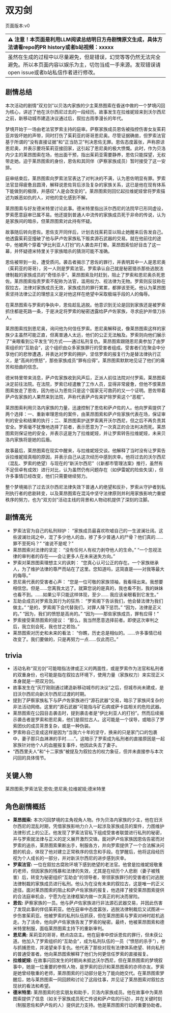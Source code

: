 # 双刃剑
页面版本:v0
 

| :warning: 注意！本页面是利用LLM阅读总结明日方舟剧情原文生成，具体方法请看repo的PR history或者b站视频：xxxxx           |
|:----------------------------|
| 虽然在生成的过程中以尽量避免，但是错误，幻觉等等仍然无法完全避免。所以本页面内容以娱乐为主，切勿当成一手来源。发现错误请open issue或者b站私信作者进行修改。|



## 剧情总结
本次活动的剧情“双刃剑”以贝洛内家族的少主莱昂图索在昏迷中做的一个梦境闪回为核心，讲述了他在沃尔西尼过去的一段经历。故事发生在拉维妮娅来到沃尔西尼之前，新移动城市建造决议通过后，叙拉古雨季漫长的年代。

梦境开始于一场由老法官罗索主持的庭审。萨察家族成员恩佐被指控伤害女友茱莉亚并毁坏她的声带，同时打伤了茱莉亚的哥哥恩尼奥。尽管证据确凿，但罗索法官基于所谓的“没有直接证据”和“正当防卫”判决恩佐无罪。恩佐态度嚣张，声称原谅恩尼奥，并表示要将茱莉亚接回家，这引起了恩尼奥的极大愤慨。此时，作为贝洛内少主的莱昂图索在场，他出面干预，指出茱莉亚需要静养，恩佐只能探望，无权带走她。迫于莱昂图索的身份，恩佐和其同伴（萨察家族成员）暂时接受了这一安排。

庭审结束后，莱昂图索向罗索法官表达了对判决的不满，认为恩佐明显有罪。罗索法官显得疲惫且圆滑，解释说恩佐背后涉及复杂的家族关系，这已是他在现有体系下能做到的极限，并感叹“人是会改变的”。莱昂图索则回忆起拉维妮娅曾将罗索描述为嫉恶如仇的人，对他的变化感到不解。

莱昂图索与好友德米特里讨论此事。德米特里指出沃尔西尼的法院早已形同虚设，罗索愿意庭审已属不易。他还提到普通人中流传的家族成员死于非命的传说，认为是家族间的暗杀，但莱昂图索对此持有怀疑。

故事随后转向恩佐。恩佐支开同伴后，计划去找茱莉亚以阻止她醒来后告发自己。他透露茱莉亚撞破了他与萨卢佐家族私下贩卖源石武器的交易。就在他前往的途中，他被两个穿着“伊比利亚人打扮”的人袭击并打晕。莱昂图索恰好目击了这一幕，并怀疑德米特里关于家族暗杀的猜测可能不准确。

恩佐被带到一处，遭受质问。袭击者揭示了恩佐的罪行，并表明其中一人是恩尼奥（茱莉亚的哥哥），另一人则是罗索法官。罗索承认自己就是秘密猎杀那些逃脱法律制裁的家族成员的“奇怪杀手”。莱昂图索及时赶到，阻止了罗索和恩尼奥杀死恩佐。莱昂图索指责罗索不配称为法官，滥用权力、视法律为无物。罗索则反驳称在叙拉古，法律对家族成员无效，家族成员的罪行累累，都罪该至死。他认为莱昂图索坚持法律公正的理想主义是对他这样在绝望中采取极端手段的人的侮辱。

在莱昂图索与罗索的争执中，恩佐趁乱逃脱。他意识到无论是回到家族还是被罗索抓住都是死路一条，于是决定将罗索的秘密透露给萨卢佐家族，寻求庇护并借刀杀人。

莱昂图索找到恩尼奥，询问他为何信任罗索。恩尼奥解释说，像莱昂图索这样的家族少主虽然可能正直，但离普通人太远，他们的公正无法触及。罗索则向他们展示了“亲眼看到公平发生”的方式——通过私刑复仇。莱昂图索跟随恩尼奥参加了由罗索组织的“互助会”，这个组织由众多家族罪行的受害者组成。受害者们在聚会中分享他们的悲惨遭遇，并表达对罗索的拥护，坚信罗索的报复行为是替法律执行正义，是“高尚的愤怒”，那些家族成员“罪有应得”。莱昂图索默默地见证了他们的痛苦和扭曲的信念。

德米特里带来消息，萨卢佐家族收到风声后，正派人前往法院对付罗索。莱昂图索决定前往法院。在法院，罗索已经遣散了工作人员，显得非常疲惫，但他不恨莱昂图索放走了恩佐，因为他认为恩佐只是这个国家无可救药的又一个证明。恩佐带着萨卢佐家族的人果然来到法院，声称代表萨卢佐来铲除罗索这个“恶棍”。

莱昂图索利用贝洛内家族的力量，迅速控制了恩佐和萨卢佐的人。他向罗索提供了两个选择：一、重新审理恩佐的案件，由莱昂图索和萨卢佐家族代表在场，保证审判的安全和结果的执行；二、莱昂图索护送罗索离开沃尔西尼，但之后不再负责其安全。罗索毫不犹豫地选择了前者，表示愿意为了一次真正的合法判决而死。莱昂图索则保证他的安全，并表示这是为了拉维妮娅，并让罗索转告拉维妮娅，未来贝洛内家族将是她的后盾。

故事最后，莱昂图索在现实中醒来，与拉维妮娅交谈。他解释了当时没有让罗索告诉拉维妮娅真相的原因，并表示自己从这次经历中感到庆幸。他将过去的沃尔西尼（混乱、罗索的绝望）与现在的“新沃尔西尼”（《新都市管理法案》推行，虽然有不足但卓有成效）进行对比，认为虽然仍有问题存在（如伊雷妮的险些失误），但许多事情已经改变，他们只需要继续努力。

整个梦境揭示了过去沃尔西尼法律失效下普通人的绝望和反扑，罗索从守护者到私刑执行者的悲剧转变，以及莱昂图索在混沌中坚守法律原则并利用家族影响力重塑秩序的努力，也为“双刃剑”活动主线的背景和人物动机提供了深刻的注脚。
## 剧情高光
- 罗索法官为自己的私刑辩护：
  “家族成员最喜欢吹嘘自己的一生波澜壮阔。这些波澜壮阔之中，混了多少他人的血，掺了多少普通人的尸骨？他们真的......罪不至死吗？”
  “谁说不是呢？”
- 莱昂图索对法律的坚定：
  “没有任何人有权力剥夺他人的生命。”
  “一个忽视法律的审判者的存在——会让更多人在未来迷失方向。”
- 罗索对莱昂图索理想主义的讽刺：
  “您真心认可公正的存在。一个家族继承人，为了维护法律的尊严而站在了这里。您知道吗，这简直是——对我等最大的侮辱。”
- 恩尼奥代表的受害者心声：
  “您是一位可敬的家族领袖，我看得出来。我想要相信您。但是......您离我太远了。就算您说的是真的，我也看不到，我的妹妹也看不到。......如果公平只能这样体现，至少...... 我应该亲眼看到它发生。”
- 互助会成员对罗索及其行为的狂热：
  “罗索阁下告诉我们，他会替法律为我们做主。”
  “是的，罗索阁下会代替我们，对罪人降下惩罚。”
  “因为，法律是正义的。”
  “因为，我们的愤怒是高尚的。”
  “因为——那些家族成员，罪有应得！”
- 罗索接受莱昂图索的提议：
  “那么，我当然愿意选择前者。即使这次审判之后，我立刻会死，我也甘之若饴。”
- 莱昂图索对历史和未来的看法：
  “你瞧，历史总是相似的。......许多事情已经改变了。我们要做的，只是再努力一点......仅此而已。”
## trivia
- 活动名称“双刃剑”可能暗指法律或正义的两面性，或是罗索作为法官和私刑者的双重身份，也可能是指在叙拉古环境下，使用力量（家族权力）来实现正义本身就是一把双刃剑。
- 故事发生在“灰厅刚刚通过建造新移动城市的决议”之后，但城市尚未建成，是旧沃尔西尼向新沃尔西尼过渡的时期。
- 提到了萨察家族私下与萨卢佐家族进行“源石武器”交易，暗示了家族间复杂的非法活动网络。这里的“源石武器”可能指与矿石病或萨卡兹相关的危险武器。
- 莱昂图索在公园目击袭击时，提到袭击者是“伊比利亚人的打扮”。然而后续揭示袭击者是罗索和恩尼奥，他们是叙拉古人。这可能是一个误导，或暗示了罗索团伙的成员背景复杂，或是一种伪装。
- 罗索称自己变成这样是因为“当我六十年的坚守，换来的只是家门口的包裹中，妻子那只血淋淋的手时......”。这暗示了罗索成为私刑者的直接原因是一起家族针对他个人的血腥报复事件，他因此失去了妻子。
- “西西里夫人”和“十二家族”被提及为叙拉古的权力象征，但并未直接参与本次闪回的具体情节。
## 关键人物
莱昂图索;罗索法官;恩佐;恩尼奥;拉维妮娅;德米特里
## 角色剧情概括
-   **莱昂图索:** 本次闪回梦境的主角视角人物。作为贝洛内家族的少主，他在旧沃尔西尼的混乱时期，凭借家族影响力介入一起涉及家族成员的案件，力图维护法律形式上的公正。他发现了罗索法官私下组成受害者联盟进行私刑的秘密，并与罗索就法律与正义的定义展开激烈交锋。面对萨卢佐家族因恩佐告密而对罗索的追杀，莱昂图索果断出手，制服各方，并向罗索提供了一个合法解决问题的机会，体现了他对建立正常秩序的信念和手段。在梦醒后，他将这段经历视为个人成长的一部分，并对新沃尔西尼的进步感到庆幸。
-   **罗索法官:** 一位在叙拉古腐败环境下感到绝望的老法官。他曾是拉维妮娅敬重的老师，但因家族的残暴和法律的失效，尤其是在经历个人悲剧（妻子被残害）后，转变为秘密组织“互助会”的领导者，带领家族罪行的受害者们对逃脱法律制裁的家族成员进行私刑。他认为在没有未来的叙拉古，这是唯一的正义途径。面对莱昂图索的阻止和萨卢佐家族的报复，他选择了接受莱昂图索提供的合法庭审机会，宁愿为在法律框架内做一次真正的判决而冒险。
-   **恩佐:** 萨察家族的一员。他与萨卢佐家族进行非法源石武器交易，并因此伤害了发现此事的伴侣茱莉亚。他在庭审中态度嚣张，逃脱法律制裁后又试图进一步伤害茱莉亚。他被罗索的私刑队伍抓获，但在莱昂图索与罗索对峙时趁机逃走。为了活命，他向萨卢佐家族告发了罗索的秘密。最终，他被莱昂图索和德米特里制服，面临莱昂图索主持下的重新审判。
-   **恩尼奥:** 茱莉亚的哥哥，糕点店店主。他在庭审中控诉恩佐的罪行，但未获公道。他加入了罗索组织的“互助会”，成为私刑队伍的一员（“愤怒的杀手”），参与抓捕恩佐，并渴望亲手复仇。他代表了那些对现有法律体系绝望、转向私刑的普通受害者。他向莱昂图索解释了他们为何更信任罗索的直接报复。
-   **拉维妮娅:** 在故事闪回发生的时期尚未抵达沃尔西尼，但在莱昂图索的梦境叙事中，她是一位重要的参照人物，是罗索的旧识和莱昂图索的亦师亦友。罗索是她曾经敬重的老师，莱昂图索的行动部分是为了能向她交代。在莱昂图索梦醒后，她与莱昂图索一同回顾和讨论了这段往事，并见证了莱昂图索对叙拉古现状的看法和希望。
-   **德米特里:** 莱昂图索的忠实朋友和助手，贝洛内家族成员。他在故事中为莱昂图索提供了信息（如关于家族成员死亡传说和萨卢佐的行动），并在关键时刻（制服恩佐和萨卢佐的人）提供武力支持。他是莱昂图索行动的重要协助者。